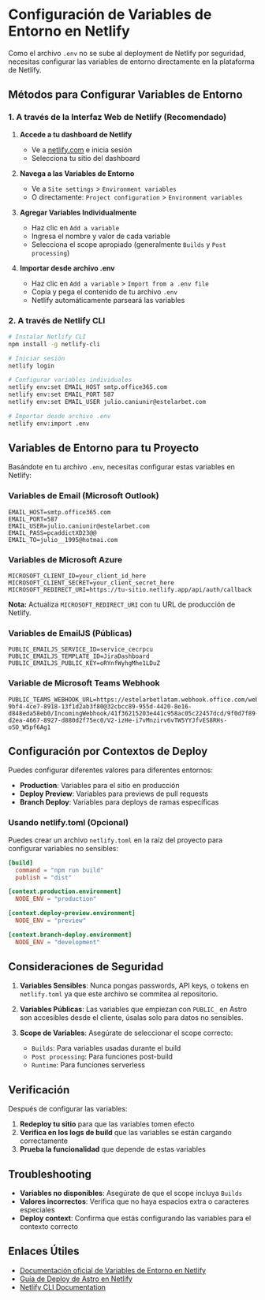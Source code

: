 # Configuración de Variables de Entorno en Netlify

Como el archivo `.env` no se sube al deployment de Netlify por seguridad, necesitas configurar las variables de entorno directamente en la plataforma de Netlify.

## Métodos para Configurar Variables de Entorno

### 1. A través de la Interfaz Web de Netlify (Recomendado)

1. **Accede a tu dashboard de Netlify**
   - Ve a [netlify.com](https://netlify.com) e inicia sesión
   - Selecciona tu sitio del dashboard

2. **Navega a las Variables de Entorno**
   - Ve a `Site settings` > `Environment variables`
   - O directamente: `Project configuration` > `Environment variables`

3. **Agregar Variables Individualmente**
   - Haz clic en `Add a variable`
   - Ingresa el nombre y valor de cada variable
   - Selecciona el scope apropiado (generalmente `Builds` y `Post processing`)

4. **Importar desde archivo .env**
   - Haz clic en `Add a variable` > `Import from a .env file`
   - Copia y pega el contenido de tu archivo `.env`
   - Netlify automáticamente parseará las variables

### 2. A través de Netlify CLI

```bash
# Instalar Netlify CLI
npm install -g netlify-cli

# Iniciar sesión
netlify login

# Configurar variables individuales
netlify env:set EMAIL_HOST smtp.office365.com
netlify env:set EMAIL_PORT 587
netlify env:set EMAIL_USER julio.caniunir@estelarbet.com

# Importar desde archivo .env
netlify env:import .env
```

## Variables de Entorno para tu Proyecto

Basándote en tu archivo `.env`, necesitas configurar estas variables en Netlify:

### Variables de Email (Microsoft Outlook)
```
EMAIL_HOST=smtp.office365.com
EMAIL_PORT=587
EMAIL_USER=julio.caniunir@estelarbet.com
EMAIL_PASS=pcaddictXD23@@
EMAIL_TO=julio__1995@hotmai.com
```

### Variables de Microsoft Azure
```
MICROSOFT_CLIENT_ID=your_client_id_here
MICROSOFT_CLIENT_SECRET=your_client_secret_here
MICROSOFT_REDIRECT_URI=https://tu-sitio.netlify.app/api/auth/callback
```
**Nota:** Actualiza `MICROSOFT_REDIRECT_URI` con tu URL de producción de Netlify.

### Variables de EmailJS (Públicas)
```
PUBLIC_EMAILJS_SERVICE_ID=service_cecrpcu
PUBLIC_EMAILJS_TEMPLATE_ID=JiraDashboard
PUBLIC_EMAILJS_PUBLIC_KEY=oRYnfWyhgMhe1LDuZ
```

### Variable de Microsoft Teams Webhook
```
PUBLIC_TEAMS_WEBHOOK_URL=https://estelarbetlatam.webhook.office.com/webhookb2/fdabeb19-9bf4-4ce7-8918-13f1d2ab3f80@32cbcc89-955d-4420-8e16-d848eda58eb0/IncomingWebhook/41f36215203e441c958ac05c22457dcd/9f0d7f89-d2ea-4667-8927-d880d2f75ec0/V2-izHe-i7vMnzirv6vTW5YYJfvES8RHs-oSO_W5pf6Ag1
```

## Configuración por Contextos de Deploy

Puedes configurar diferentes valores para diferentes entornos:

- **Production**: Variables para el sitio en producción
- **Deploy Preview**: Variables para previews de pull requests
- **Branch Deploy**: Variables para deploys de ramas específicas

### Usando netlify.toml (Opcional)

Puedes crear un archivo `netlify.toml` en la raíz del proyecto para configurar variables no sensibles:

```toml
[build]
  command = "npm run build"
  publish = "dist"

[context.production.environment]
  NODE_ENV = "production"

[context.deploy-preview.environment]
  NODE_ENV = "preview"

[context.branch-deploy.environment]
  NODE_ENV = "development"
```

## Consideraciones de Seguridad

1. **Variables Sensibles**: Nunca pongas passwords, API keys, o tokens en `netlify.toml` ya que este archivo se commitea al repositorio.

2. **Variables Públicas**: Las variables que empiezan con `PUBLIC_` en Astro son accesibles desde el cliente, úsalas solo para datos no sensibles.

3. **Scope de Variables**: Asegúrate de seleccionar el scope correcto:
   - `Builds`: Para variables usadas durante el build
   - `Post processing`: Para funciones post-build
   - `Runtime`: Para funciones serverless

## Verificación

Después de configurar las variables:

1. **Redeploy tu sitio** para que las variables tomen efecto
2. **Verifica en los logs de build** que las variables se están cargando correctamente
3. **Prueba la funcionalidad** que depende de estas variables

## Troubleshooting

- **Variables no disponibles**: Asegúrate de que el scope incluya `Builds`
- **Valores incorrectos**: Verifica que no haya espacios extra o caracteres especiales
- **Deploy context**: Confirma que estás configurando las variables para el contexto correcto

## Enlaces Útiles

- [Documentación oficial de Variables de Entorno en Netlify](https://docs.netlify.com/build/environment-variables/)
- [Guía de Deploy de Astro en Netlify](https://docs.astro.build/en/guides/deploy/netlify/)
- [Netlify CLI Documentation](https://cli.netlify.com/)
